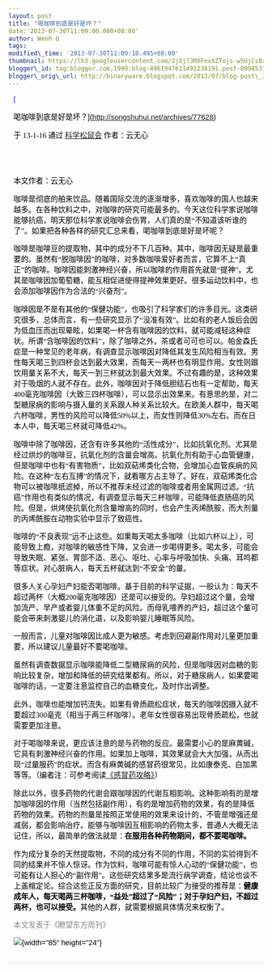 ```yaml
--- 
layout: post 
title: "喝咖啡到底是好是坏？" 
date:'2013-07-30T11:09:00.000+08:00' 
author: Wenh Q
tags:
modified\_time: '2013-07-30T11:09:10.495+08:00' 
thumbnail: https://lh3.googleusercontent.com/2jXj7JMXFnxXZTojs-w5UjCs8a20JA8jBzEwg9Klns7tgWaxYCzOnwdImLrAFtJGEaBh9a\_tzuBXX-jtifJhNW6faMransbaV5zr4txhuk3t4kAuDcCeoSM\_=s72-c
blogger\_id: tag:blogger.com,1999:blog-4961947611491238191.post-8998537745893223571
blogger\_orig\_url: http://binaryware.blogspot.com/2013/07/blog-post\_325.html
---
```

<div
style="color: black; direction: ltr; font-family: &quot;Arial&quot;; font-size: 11pt; margin-bottom: 0; margin-left: 7.5pt; margin-right: 7.5pt; margin-top: 0; padding: 0;">

<span
style="color: #0000ee; font-family: &quot;Verdana&quot;; text-decoration: underline;">[

喝咖啡到底是好是坏？](http://songshuhui.net/archives/77628)</span>

</div>

<div
style="color: black; direction: ltr; font-family: &quot;Arial&quot;; font-size: 11pt; margin-bottom: 0; margin-left: 7.5pt; margin-right: 7.5pt; margin-top: 0; padding-bottom: 8pt; padding-left: 0; padding-right: 0; padding-top: 0;">

<span style="font-family: &quot;Verdana&quot;;">于 13-1-16 通过
</span><span
style="color: #0000ee; font-family: &quot;Verdana&quot;; text-decoration: underline;">[科学松鼠会](http://songshuhui.net/)</span><span
style="font-family: &quot;Verdana&quot;;"> 作者：云无心</span>

</div>

<div
style="color: black; direction: ltr; font-family: &quot;Arial&quot;; font-size: 11pt; height: 11pt; margin-bottom: 0; margin-left: 7.5pt; margin-right: 7.5pt; margin-top: 0; padding: 0;">

<span style="font-family: &quot;Verdana&quot;;"></span>

</div>

<div
style="color: black; direction: ltr; font-family: &quot;Arial&quot;; font-size: 11pt; margin-bottom: 0; margin-left: 7.5pt; margin-right: 7.5pt; margin-top: 0; padding: 0;">

<span style="font-family: &quot;Verdana&quot;;">本文作者：云无心</span>

</div>

<div
style="color: black; direction: ltr; font-family: &quot;Arial&quot;; font-size: 11pt; margin-bottom: 0; margin-left: 7.5pt; margin-right: 7.5pt; margin-top: 0; padding: 0;">

<span
style="font-family: &quot;Verdana&quot;;">咖啡是彻底的舶来饮品。随着国际交流的逐渐增多，喜欢咖啡的国人也越来越多。在各种饮料之中，对咖啡的研究可能最多的。今天这位科学家说咖啡能够抗癌，明天那位科学家说咖啡会伤胃，人们真的是“不知道该听谁的了”。如果把各种各样的研究汇总来看，喝咖啡到底是好是坏呢？</span>

</div>

<div
style="color: black; direction: ltr; font-family: &quot;Arial&quot;; font-size: 11pt; margin-bottom: 0; margin-left: 7.5pt; margin-right: 7.5pt; margin-top: 0; padding: 0;">

</div>

<div
style="color: black; direction: ltr; font-family: &quot;Arial&quot;; font-size: 11pt; margin-bottom: 0; margin-left: 7.5pt; margin-right: 7.5pt; margin-top: 0; padding: 0;">

<span
style="font-family: &quot;Verdana&quot;;">咖啡是咖啡豆的提取物，其中的成分不下几百种。其中，咖啡因无疑是最重要的。虽然有“脱咖啡因”的咖啡，对多数咖啡爱好者而言，它算不上“真正”的咖啡。咖啡因能刺激神经兴奋，所以咖啡的作用首先就是“提神”。尤其是咖啡因加葡萄糖，能互相促进使得提神效果更好。很多运动饮料中，也会添加咖啡因作为合法的“兴奋剂”。</span>

</div>

<div
style="color: black; direction: ltr; font-family: &quot;Arial&quot;; font-size: 11pt; margin-bottom: 0; margin-left: 7.5pt; margin-right: 7.5pt; margin-top: 0; padding: 0;">

<span
style="font-family: &quot;Verdana&quot;;">咖啡因是不是有其他的“保健功能”，也吸引了科学家们的许多目光。这类研究很多，总体而言，有一些研究显示了“没准有效”。比如有的老人饭后会因为低血压而出现晕眩，如果喝一杯含有咖啡因的饮料，就可能减轻这种症状。所谓“含咖啡因的饮料”，除了咖啡之外，茶或者可可也可以。帕金森氏症是一种常见的老年病，有调查显示咖啡因对降低其发生风险相当有效。男性每天喝三到四杯会达到最大效果，而每天一两杯也有明显作用。女性则跟饮用量关系不大，每天一到三杯就达到最大效果。不过有趣的是，这种效果对于吸烟的人就不存在。此外，咖啡因对于降低胆结石也有一定帮助，每天400毫克咖啡因（大致三四杯咖啡），可以显示出效果来。有意思的是，对二型糖尿病的影响与摄入量的关系跟人种关系比较大。在欧美人群中，每天喝六杯咖啡，男性的风险可以降低50%以上，而女性则降低30%左右。而在日本人中，每天喝三杯就可降低42%。</span>

</div>

<div
style="color: black; direction: ltr; font-family: &quot;Arial&quot;; font-size: 11pt; margin-bottom: 0; margin-left: 7.5pt; margin-right: 7.5pt; margin-top: 0; padding: 0;">

<span
style="font-family: &quot;Verdana&quot;;">咖啡中除了咖啡因，还含有许多其他的“活性成分”，比如抗氧化剂。尤其是经过烘炒的咖啡豆，抗氧化剂的含量会增高。抗氧化剂有助于心血管健康，但是咖啡中也有“有害物质”，比如双萜烯类化合物，会增加心血管疾病的风险。在这种“左右互搏”的情况下，就看哪方占主导了。好在，双萜烯类化合物可以被咖啡纸滤掉，所以不推荐未经过滤的咖啡或者用金属网过滤。“抗癌”作用也有类似的情况，有调查显示每天三杯咖啡，可能降低直肠癌的风险。但是，烘烤使抗氧化剂含量增高的同时，也会产生丙烯酰胺，而大剂量的丙烯酰胺在动物实验中显示了致癌性。</span>

</div>

<div
style="color: black; direction: ltr; font-family: &quot;Arial&quot;; font-size: 11pt; margin-bottom: 0; margin-left: 7.5pt; margin-right: 7.5pt; margin-top: 0; padding: 0;">

<span
style="font-family: &quot;Verdana&quot;;">咖啡的“不良表现”远不止这些。如果每天喝太多咖啡（比如六杯以上），可能导致上瘾，对咖啡的敏感性下降，又会进一步喝得更多。喝太多，可能会导致失眠、紧张、胃部不适、恶心、呕吐、心率与呼吸加快、头痛、耳鸣都等症状。对心脏病人，每天五杯就达到“不安全”的量。</span>

</div>

<div
style="color: black; direction: ltr; font-family: &quot;Arial&quot;; font-size: 11pt; margin-bottom: 0; margin-left: 7.5pt; margin-right: 7.5pt; margin-top: 0; padding: 0;">

<span
style="font-family: &quot;Verdana&quot;;">很多人关心孕妇产妇能否喝咖啡。基于目前的科学证据，一般认为：每天不超过两杯（大概200毫克咖啡因）还是可以接受的。孕妇超过这个量，会增加流产、早产或者婴儿体重不足的风险。而母乳喂养的产妇，超过这个量可能会带来刺激婴儿的消化道，以及影响婴儿睡眠等风险。</span>

</div>

<div
style="color: black; direction: ltr; font-family: &quot;Arial&quot;; font-size: 11pt; margin-bottom: 0; margin-left: 7.5pt; margin-right: 7.5pt; margin-top: 0; padding: 0;">

<span
style="font-family: &quot;Verdana&quot;;">一般而言，儿童对咖啡因比成人更为敏感。考虑到回避副作用对儿童更加重要，所以建议儿童最好不要喝咖啡。</span>

</div>

<div
style="color: black; direction: ltr; font-family: &quot;Arial&quot;; font-size: 11pt; margin-bottom: 0; margin-left: 7.5pt; margin-right: 7.5pt; margin-top: 0; padding: 0;">

<span
style="font-family: &quot;Verdana&quot;;">虽然有调查数据显示咖啡能降低二型糖尿病的风险，但是咖啡因对血糖的影响比较复杂，增加和降低的研究结果都有。所以，对于糖尿病人，如果要喝咖啡的话，一定要注意监控自己的血糖变化，及时作出调整。</span>

</div>

<div
style="color: black; direction: ltr; font-family: &quot;Arial&quot;; font-size: 11pt; margin-bottom: 0; margin-left: 7.5pt; margin-right: 7.5pt; margin-top: 0; padding: 0;">

<span
style="font-family: &quot;Verdana&quot;;">此外，咖啡也能增加钙流失。如果有骨质疏松症状，每天的咖啡因摄入就不要超过300毫克（相当于两三杯咖啡）。老年女性很容易出现骨质疏松，也就需要更加注意。</span>

</div>

<div
style="color: black; direction: ltr; font-family: &quot;Arial&quot;; font-size: 11pt; margin-bottom: 0; margin-left: 7.5pt; margin-right: 7.5pt; margin-top: 0; padding: 0;">

<span
style="font-family: &quot;Verdana&quot;;">对于喝咖啡来说，更应该注意的是与药物的反应。最需要小心的是麻黄碱，它具有刺激神经兴奋的作用。如果加上咖啡，其效果就会大大加强，从而出现“过量服药”的症状。而含有麻黄碱的感冒药很常见，比如康泰克、白加黑等等。（编者注：可参考阅读</span><span
style="color: #0000ee; font-family: &quot;Verdana&quot;; text-decoration: underline;">[《感冒药攻略》](http://songshuhui.net/archives/23219)</span><span
style="font-family: &quot;Verdana&quot;;">）</span>

</div>

<div
style="color: black; direction: ltr; font-family: &quot;Arial&quot;; font-size: 11pt; margin-bottom: 0; margin-left: 7.5pt; margin-right: 7.5pt; margin-top: 0; padding: 0;">

<span
style="font-family: &quot;Verdana&quot;;">除此以外，很多药物的代谢会跟咖啡因的代谢互相影响。这种影响有的是增加咖啡因的作用（当然包括副作用），有的是增加药物的效果，有的是降低药物的效果。药物的剂量是按照正常使用的效果来设计的，不管是增强还是减弱，都会影响治疗。能够与咖啡因互相影响的药物太多，普通人大概无法记住，所以，最简单的做法就是：</span><span
style="font-family: &quot;Verdana&quot;; font-weight: bold;">在服用各种药物期间，都不要喝咖啡。</span>

</div>

<div
style="color: black; direction: ltr; font-family: &quot;Arial&quot;; font-size: 11pt; margin-bottom: 0; margin-left: 7.5pt; margin-right: 7.5pt; margin-top: 0; padding: 0;">

<span
style="font-family: &quot;Verdana&quot;;">作为成分复杂的天然提取物，不同的成分有不同的作用，不同的实验得到不同的结果并不惊人惊讶。作为饮料，咖啡可能有惊人心动的“保健功能”，也可能有让人担心的“副作用”。这些研究结果多是流行病学调查，结论也谈不上盖棺定论。综合这些正反方面的研究，目前比较广为接受的推荐是：</span><span
style="font-family: &quot;Verdana&quot;; font-weight: bold;">健康成年人，每天喝两三杯咖啡，“益处”超过了“风险”；对于孕妇产妇，不超过两杯，也可以接受。</span><span
style="font-family: &quot;Verdana&quot;;">其他的人群，就需要根据具体情况来权衡了。</span>

</div>

<div
style="color: black; direction: ltr; font-family: &quot;Arial&quot;; font-size: 11pt; margin-bottom: 0; margin-left: 7.5pt; margin-right: 7.5pt; margin-top: 0; padding: 0;">

<span
style="color: #888888; font-family: &quot;Verdana&quot;;">本文发表于《瞭望东方周刊》</span>

</div>

<div
style="color: black; direction: ltr; font-family: &quot;Arial&quot;; font-size: 11pt; margin-bottom: 0; margin-left: 7.5pt; margin-right: 7.5pt; margin-top: 0; padding: 0;">

![](https://lh3.googleusercontent.com/2jXj7JMXFnxXZTojs-w5UjCs8a20JA8jBzEwg9Klns7tgWaxYCzOnwdImLrAFtJGEaBh9a_tzuBXX-jtifJhNW6faMransbaV5zr4txhuk3t4kAuDcCeoSM_){width="85"
height="24"}

</div>

<div
style="color: black; direction: ltr; font-family: &quot;Arial&quot;; font-size: 11pt; height: 11pt; margin: 0; padding: 0;">

<span style="color: #888888; font-family: &quot;Verdana&quot;;"></span>

</div>

<div itemscope="" itemtype="http://schema.org/EmailMessage"
style="border: 1px solid #f0f0f0; color: black; font-family: Arial, sans-serif; max-width: 650px;">

<div style="background-color: whitesmoke; padding: 2px 12px;">




</div>

</div>
